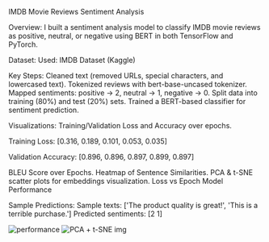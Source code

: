 IMDB Movie Reviews Sentiment Analysis

Overview:
I built a sentiment analysis model to classify IMDB movie reviews as positive, neutral, or negative using BERT in both TensorFlow and PyTorch.

Dataset:
Used: IMDB Dataset (Kaggle)

Key Steps:
Cleaned text (removed URLs, special characters, and lowercased text).
Tokenized reviews with bert-base-uncased tokenizer.
Mapped sentiments: positive → 2, neutral → 1, negative → 0.
Split data into training (80%) and test (20%) sets.
Trained a BERT-based classifier for sentiment prediction.

Visualizations:
Training/Validation Loss and Accuracy over epochs. 

Training Loss: [0.316, 0.189, 0.101, 0.053, 0.035]  

Validation Accuracy: [0.896, 0.896, 0.897, 0.899, 0.897]

BLEU Score over Epochs.
Heatmap of Sentence Similarities.
PCA & t-SNE scatter plots for embeddings visualization. 
Loss vs Epoch
Model Performance

Sample Predictions:
Sample texts: ['The product quality is great!', 'This is a terrible purchase.']
Predicted sentiments: [2 1]

![performance](https://github.com/user-attachments/assets/8615cc4d-5771-4c08-afd4-0514490b0b6f)
![PCA + t-SNE img](https://github.com/user-attachments/assets/f07d25cf-31b3-4d2b-a19c-c85e76a00a44)
